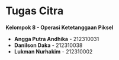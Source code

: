 # Tugas Citra

**Kelompok 8 - Operasi Ketetanggaan Piksel**

- **Angga Putra Andhika** - 212310031  
- **Danilson Daka** - 212310038  
- **Lukman Nurhakim** - 212310002  
